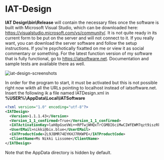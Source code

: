 # IAT-Design
<b>IAT Design\bin\Release</b> will contain the necessary files once the software is built with Microsoft Visual Studio, which can be downloaded here: https://visualstudio.microsoft.com/vs/community/. It is not quite ready in its current form to be put on the server and will not connect to it. If you really want, you can download the server software and follow the setup instructions. If you're psychotically fixatted on me or view it as social commentary or something. For the latest function version of my software that is fully functional, go to https://iatsoftware.net. Documentation and sample tests are available there as well.

![iat-design-screenshots](https://user-images.githubusercontent.com/35156960/155852232-4c53ddf5-c079-4f59-ac82-ea3e0dedf670.gif)


In order for the program to start, it must be activated but this is not possible right now wikth all the URLs pointing to localhost instead of iatsoftware.net. Insert the following ik a file named IATDesign.xml in <b>%USER%\AppData\Local\IATSoftware</b>

```xml
<?xml version="1.0" encoding="utf-8"?>
<IATDesign>
  <Version>1.1.1.43</Version>
  <Version_1_1_confirmed>True</Version_1_1_confirmed>
  <IATActivationKey>laH8pGseVWi++RPTwjWHQxTrCGMBI6ciMwCIWfEWM7qzt9iszRk30wZYdiZqwYPy</IATActivationKey>
  <UserEMail>nikki@bix.blue</UserEMail>
  <IATProductCode>2L9JBMR74EYKHJ7RKWPE</IATProductCode>
  <ClientName>Ms Nikki Lissome</ClientName>
</IATDesign>
```

Note that the AppData directory is hidden by default.
